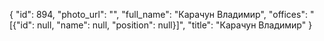 {
    "id": 894,
    "photo_url": "",
    "full_name": "Карачун Владимир",
    "offices": "[{\"id\": null, \"name\": null, \"position\": null}]",
    "title": "Карачун Владимир"
}